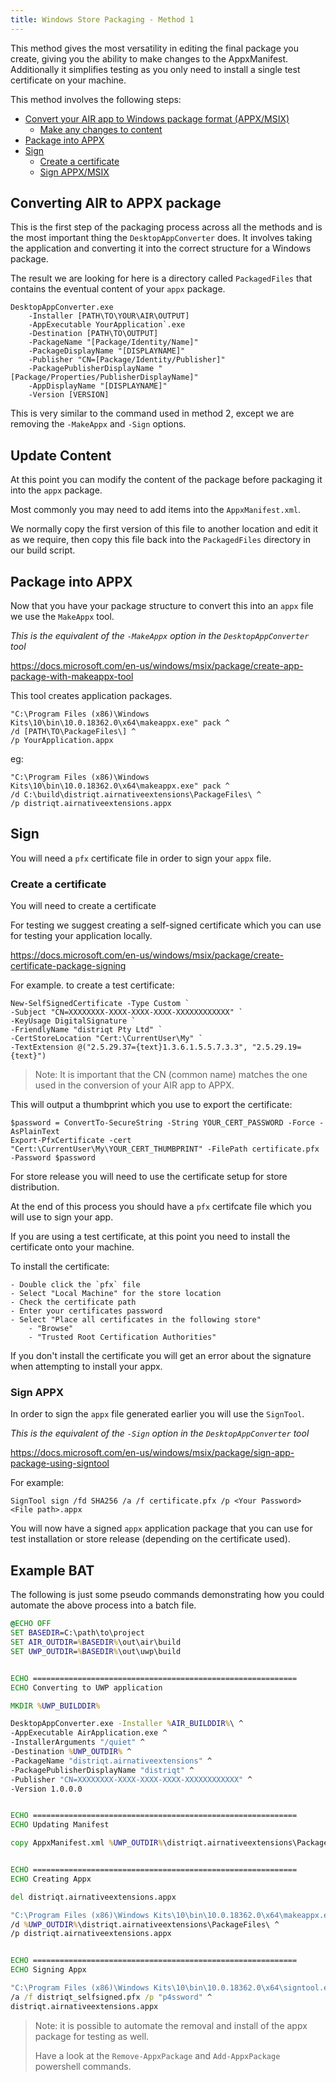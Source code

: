 ```yaml
---
title: Windows Store Packaging - Method 1
---
```



This method gives the most versatility in editing the final package you create, giving you the ability to make changes to the AppxManifest. Additionally it simplifies testing as you only need to install a single test certificate on your machine.

This method involves the following steps:

- [Convert your AIR app to Windows package format (APPX/MSIX)](#converting-air-to-appx-package)
    - [Make any changes to content](#update-content)
- [Package into APPX](#package-into-appx)
- [Sign](#sign)
    - [Create a certificate](#create-a-certificate)
    - [Sign APPX/MSIX](#sign-appx)


## Converting AIR to APPX package

This is the first step of the packaging process across all the methods and is the most important thing the `DesktopAppConverter` does. It involves taking the application and converting it into the correct structure for a Windows package.

The result we are looking for here is a directory called `PackagedFiles` that contains the eventual content of your `appx` package.

```
DesktopAppConverter.exe 
    -Installer [PATH\TO\YOUR\AIR\OUTPUT] 
    -AppExecutable YourApplication`.exe 
    -Destination [PATH\TO\OUTPUT] 
    -PackageName "[Package/Identity/Name]" 
    -PackageDisplayName "[DISPLAYNAME]" 
    -Publisher "CN=[Package/Identity/Publisher]"
    -PackagePublisherDisplayName "[Package/Properties/PublisherDisplayName]" 
    -AppDisplayName "[DISPLAYNAME]" 
    -Version [VERSION] 
```

This is very similar to the command used in method 2, except we are removing the `-MakeAppx` and `-Sign` options.




## Update Content

At this point you can modify the content of the package before packaging it into the `appx` package.

Most commonly you may need to add items into the `AppxManifest.xml`.

We normally copy the first version of this file to another location and edit it as we require, then copy this file back into the `PackagedFiles` directory in our build script.



## Package into APPX

Now that you have your package structure to convert this into an `appx` file we use the `MakeAppx` tool.

*This is the equivalent of the `-MakeAppx` option in the `DesktopAppConverter` tool*

https://docs.microsoft.com/en-us/windows/msix/package/create-app-package-with-makeappx-tool


This tool creates application packages.

```
"C:\Program Files (x86)\Windows Kits\10\bin\10.0.18362.0\x64\makeappx.exe" pack ^
/d [PATH\TO\PackageFiles\] ^
/p YourApplication.appx 
```

eg: 

```
"C:\Program Files (x86)\Windows Kits\10\bin\10.0.18362.0\x64\makeappx.exe" pack ^
/d C:\build\distriqt.airnativeextensions\PackageFiles\ ^
/p distriqt.airnativeextensions.appx 
```





## Sign

You will need a `pfx` certificate file in order to sign your `appx` file. 



### Create a certificate

You will need to create a certificate 

For testing we suggest creating a self-signed certificate which you can use for testing your application locally.

https://docs.microsoft.com/en-us/windows/msix/package/create-certificate-package-signing


For example. to create a test certificate:

```
New-SelfSignedCertificate -Type Custom `
-Subject "CN=XXXXXXXX-XXXX-XXXX-XXXX-XXXXXXXXXXXX" `
-KeyUsage DigitalSignature `
-FriendlyName "distriqt Pty Ltd" `
-CertStoreLocation "Cert:\CurrentUser\My" `
-TextExtension @("2.5.29.37={text}1.3.6.1.5.5.7.3.3", "2.5.29.19={text}")
```

>
> Note: It is important that the CN (common name) matches the one used in the conversion of your AIR app to APPX. 
>


This will output a thumbprint which you use to export the certificate:

```
$password = ConvertTo-SecureString -String YOUR_CERT_PASSWORD -Force -AsPlainText
Export-PfxCertificate -cert "Cert:\CurrentUser\My\YOUR_CERT_THUMBPRINT" -FilePath certificate.pfx -Password $password
```


For store release you will need to use the certificate setup for store distribution.


At the end of this process you should have a `pfx` certifcate file which you will use to sign your app.


If you are using a test certificate, at this point you need to install the certificate onto your machine. 

To install the certificate:

    - Double click the `pfx` file
    - Select "Local Machine" for the store location
    - Check the certificate path
    - Enter your certificates password
    - Select "Place all certificates in the following store"
        - "Browse"
        - "Trusted Root Certification Authorities"

If you don't install the certificate you will get an error about the signature when attempting to install your appx.


### Sign APPX

In order to sign the `appx` file generated earlier you will use the `SignTool`.

*This is the equivalent of the `-Sign` option in the `DesktopAppConverter` tool*

https://docs.microsoft.com/en-us/windows/msix/package/sign-app-package-using-signtool


For example:

```
SignTool sign /fd SHA256 /a /f certificate.pfx /p <Your Password> <File path>.appx
```

You will now have a signed `appx` application package that you can use for test installation or store release (depending on the certificate used). 






## Example BAT


The following is just some pseudo commands demonstrating how you could automate the above process into a batch file. 


```bat
@ECHO OFF
SET BASEDIR=C:\path\to\project
SET AIR_OUTDIR=%BASEDIR%\out\air\build
SET UWP_OUTDIR=%BASEDIR%\out\uwp\build


ECHO ===========================================================
ECHO Converting to UWP application

MKDIR %UWP_BUILDDIR%

DesktopAppConverter.exe -Installer %AIR_BUILDDIR%\ ^
-AppExecutable AirApplication.exe ^
-InstallerArguments "/quiet" ^
-Destination %UWP_OUTDIR% ^
-PackageName "distriqt.airnativeextensions" ^
-PackagePublisherDisplayName "distriqt" ^
-Publisher "CN=XXXXXXXX-XXXX-XXXX-XXXX-XXXXXXXXXXXX" ^
-Version 1.0.0.0 


ECHO ===========================================================
ECHO Updating Manifest

copy AppxManifest.xml %UWP_OUTDIR%\distriqt.airnativeextensions\PackageFiles\AppxManifest.xml


ECHO ===========================================================
ECHO Creating Appx

del distriqt.airnativeextensions.appx

"C:\Program Files (x86)\Windows Kits\10\bin\10.0.18362.0\x64\makeappx.exe" pack ^
/d %UWP_OUTDIR%\distriqt.airnativeextensions\PackageFiles\ ^
/p distriqt.airnativeextensions.appx 


ECHO ===========================================================
ECHO Signing Appx

"C:\Program Files (x86)\Windows Kits\10\bin\10.0.18362.0\x64\signtool.exe" sign /fd SHA256 ^
/a /f distriqt_selfsigned.pfx /p "p4ssword" ^
distriqt.airnativeextensions.appx
```


>
> Note: it is possible to automate the removal and install of the appx package for testing as well. 
>
> Have a look at the `Remove-AppxPackage` and `Add-AppxPackage` powershell commands.
> 


